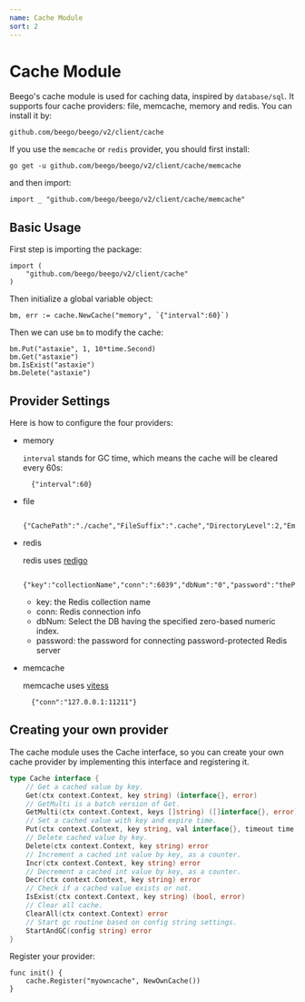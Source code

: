 ```yaml
---
name: Cache Module
sort: 2
---
```


# Cache Module

Beego's cache module is used for caching data, inspired by `database/sql`. It supports four cache providers: file, memcache, memory and redis. You can install it by:

	github.com/beego/beego/v2/client/cache

If you use the `memcache` or `redis` provider, you should first install:

	go get -u github.com/beego/beego/v2/client/cache/memcache

and then import:

	import _ "github.com/beego/beego/v2/client/cache/memcache"

## Basic Usage

First step is importing the package:

	import (
		"github.com/beego/beego/v2/client/cache"
	)

Then initialize a global variable object:

	bm, err := cache.NewCache("memory", `{"interval":60}`)

Then we can use `bm` to modify the cache:

	bm.Put("astaxie", 1, 10*time.Second)
	bm.Get("astaxie")
	bm.IsExist("astaxie")
	bm.Delete("astaxie")

## Provider Settings

Here is how to configure the four providers:

- memory

	`interval` stands for GC time, which means the cache will be cleared every 60s:

		{"interval":60}

- file

		{"CachePath":"./cache","FileSuffix":".cache","DirectoryLevel":2,"EmbedExpiry":120}

- redis

	redis uses [redigo](https://github.com/garyburd/redigo/tree/master/redis)

		{"key":"collectionName","conn":":6039","dbNum":"0","password":"thePassWord"}

	* key: the Redis collection name
	* conn: Redis connection info
	* dbNum: Select the DB having the specified zero-based numeric index.
	* password: the password for connecting password-protected Redis server


- memcache

	memcache uses [vitess](http://code.google.com/p/vitess/go/memcache)

		{"conn":"127.0.0.1:11211"}

## Creating your own provider

The cache module uses the Cache interface, so you can create your own cache provider by implementing this interface and registering it.

```go
type Cache interface {
	// Get a cached value by key.
	Get(ctx context.Context, key string) (interface{}, error)
	// GetMulti is a batch version of Get.
	GetMulti(ctx context.Context, keys []string) ([]interface{}, error)
	// Set a cached value with key and expire time.
	Put(ctx context.Context, key string, val interface{}, timeout time.Duration) error
	// Delete cached value by key.
	Delete(ctx context.Context, key string) error
	// Increment a cached int value by key, as a counter.
	Incr(ctx context.Context, key string) error
	// Decrement a cached int value by key, as a counter.
	Decr(ctx context.Context, key string) error
	// Check if a cached value exists or not.
	IsExist(ctx context.Context, key string) (bool, error)
	// Clear all cache.
	ClearAll(ctx context.Context) error
	// Start gc routine based on config string settings.
	StartAndGC(config string) error
}
```

Register your provider:

	func init() {
		cache.Register("myowncache", NewOwnCache())
	}
